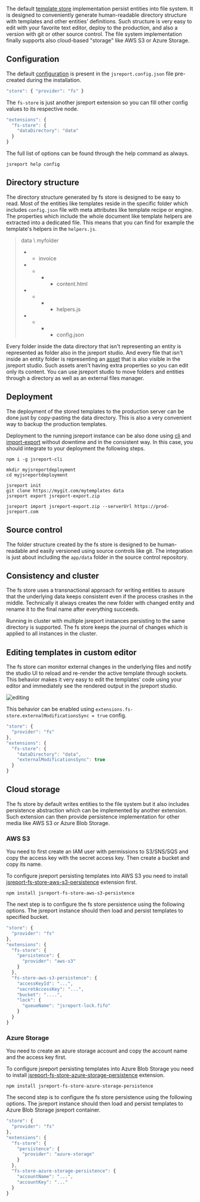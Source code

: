 




The default [template store](/learn/template-stores) implementation persist entities into file system. It is designed to conveniently generate human-readable directory structure with templates and other entities' definitions. Such structure is very easy to edit with your favorite text editor, deploy to the production, and also a version with git or other source control. The file system implementation finally supports also cloud-based "storage" like AWS S3 or Azure Storage.


## Configuration
The default [configuration](/learn/configuration) is present in the `jsreport.config.json` file pre-created during the installation.

```js
"store": { "provider": "fs" }
```

 The `fs-store` is just another jsreport extension so you can fill other config values to its respective node.
```js
"extensions": {
  "fs-store": {
    "dataDirectory": "data"    
  }
}
```
The full list of options can be found through the help command as always.
```
jsreport help config
```

## Directory structure
The directory structure generated by fs store is designed to be easy to read. Most of the entities like templates reside in the specific folder which includes `config.json` file with meta attributes like template recipe or engine. The properties which include the whole document like template helpers are extracted into a dedicated file. This means that you can find for example the template's helpers in the `helpers.js`. 

> data \ myfolder
> - - invoice
> - - - - content.html
> - - - - helpers.js
> - - - - config.json

Every folder inside the data directory that isn't representing an entity is represented as folder also in the jsreport studio. And every file that isn't inside an entity folder is representing an [asset](/learn/assets) that is also visible in the jsreport studio. Such assets aren't having extra properties so you can edit only its content. You can use jsreport studio to move folders and entities through a directory as well as an external files manager.

## Deployment
The deployment of the stored templates to the production server can be done just by copy-pasting the data directory. This is also a very convenient way to backup the production templates.

Deployment to the running jsreport instance can be also done using [cli](/learn/cli) and [import-export](/learn/import-export) without downtime and in the consistent way. In this case, you should integrate to your deployment the following steps.

```
npm i -g jsreport-cli 

mkdir myjsreportdeployment
cd myjsreportdeployment

jsreport init
git clone https://mygit.com/mytemplates data
jsreport export jsreport-export.zip 

jsreport import jsreport-export.zip --serverUrl https://prod-jsreport.com
```


## Source control
The folder structure created by the fs store is designed to be human-readable and easily versioned using source controls like git. The integration is just about including the `app/data` folder in the source control repository.

## Consistency and cluster
The fs store uses a transnactional approach for writing entities to assure that the underlying data keeps consistent even if the process crashes in the middle. Technically it always creates the new folder with changed entity and rename it to the final name after everything succeeds.

Running in cluster with multiple jsreport instances persisting to the same directory is supported. The fs store keeps the journal of changes which is applied to all instances in the cluster.

## Editing templates in custom editor
The fs store can monitor external changes in the underlying files and notify the studio UI to reload and re-render the active template through sockets. This behavior makes it very easy to edit the templates' code using your editor and immediately see the rendered output in the jsreport studio.

![editing](https://jsreport.net/screenshots/fs-store-edit.gif)

This behavior can be enabled using `extensions.fs-store.externalModificationsSync = true` config.

```js
"store": {
  "provider": "fs"  
},
"extensions": {
  "fs-store": {
    "dataDirectory": "data",
    "externalModificationsSync": true  
  }
}
```

## Cloud storage
The fs store by default writes entities to the file system but it also includes persistence abstraction which can be implemented by another extension. Such extension can then provide persistence implementation for other media like AWS S3 or Azure Blob Storage.

### AWS S3
You need to first create an IAM user with permissions to S3/SNS/SQS and copy the access key with the secret access key. Then create a bucket and copy its name.

To configure jsreport persisting templates into AWS S3 you need to install [jsreport-fs-store-aws-s3-persistence](https://github.com/jsreport/jsreport/tree/master/packages/jsreport-fs-store-aws-s3-persistence) extension first.
```
npm install jsreport-fs-store-aws-s3-persistence
```

The next step is to configure the fs store persistence using the following options. The jsreport instance should then load and persist templates to specified bucket.

```js
"store": {
  "provider": "fs"
},
"extensions": {
  "fs-store": {
    "persistence": {
      "provider": "aws-s3"
    }
  },
  "fs-store-aws-s3-persistence": {
    "accessKeyId": "...",
    "secretAccessKey": "...",
    "bucket": "....",
    "lock": {
      "queueName": "jsreport-lock.fifo"     
    }
  }
}
```

### Azure Storage

You need to create an azure storage account and copy the account name and the access key first.

To configure jsreport persisting templates into Azure Blob Storage you need to install [jsreport-fs-store-azure-storage-persistence](https://github.com/jsreport/jsreport/tree/master/packages/jsreport-fs-store-azure-storage-persistence) extension.
```
npm install jsreport-fs-store-azure-storage-persistence
```

The second step is to configure the fs store persistence using the following options. The jsreport instance should then load and persist templates to Azure Blob Storage jsreport container.

```js
"store": {
  "provider": "fs"
},
"extensions": {
  "fs-store": {
    "persistence": {
      "provider": "azure-storage"
    }
  },
  "fs-store-azure-storage-persistence": {
    "accountName": "...",
    "accountKey": "..."  
  }
}
```